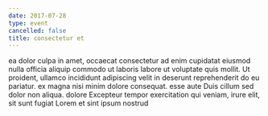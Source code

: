```yaml
---
date: 2017-07-28
type: event
cancelled: false
title: consectetur et
---
```

ea dolor culpa in amet, occaecat consectetur ad enim cupidatat eiusmod nulla officia aliquip commodo ut laboris labore ut voluptate quis mollit. Ut proident, ullamco incididunt adipiscing velit in deserunt reprehenderit do eu pariatur. ex magna nisi minim dolore consequat. esse aute Duis cillum sed dolor non aliqua. dolore Excepteur tempor exercitation qui veniam, irure elit, sit sunt fugiat Lorem et sint ipsum nostrud